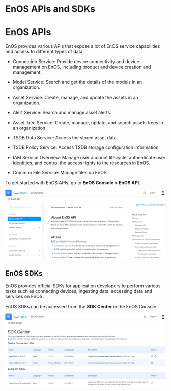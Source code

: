 # EnOS APIs and SDKs

# EnOS APIs

EnOS provides various APIs that expose a lot of EnOS service capabilities and access to different types of data.

- Connection Service: Provide device connectivity and device management on EnOS, including product and device creation and management.

- Model Service: Search and get the details of the models in an organization.

- Asset Service: Create, manage, and update the assets in an organization.

- Alert Service: Search and manage asset alerts.

- Asset Tree Service: Create, manage, update, and search assets trees in an organization.

- TSDB Data Service: Access the stored asset data.

- TSDB Policy Service: Access TSDB storage configuration information.

- IAM Service Overview: Manage user account lifecycle, authenticate user identities, and control the access rights to the resources in EnOS.

- Common File Service: Manage files on EnOS.

To get started with EnOS APIs, go to **EnOS Console > EnOS API**.

![EnOS APIs](media/enos_api.png)

## EnOS SDKs

EnOS provides official SDKs for application developers to perform various tasks such as connecting devices, ingesting data, accessing data and services on EnOS.

EnOS SDKs can be accessed from the **SDK Center** in the EnOS Console.

![SDK Center](media/sdk_center.png)






<!--

## EnOS Device SDKs

The **EnOS Device SDKs** provide various device connection and management interfaces, such as device registration, device data ingestion, and device control, to help you send device telemetries to the EnOS Cloud and receive data or commands from the cloud.

### EnOS Device SDK for MQTT for Java

- [Include dependency in Maven project](https://mvnrepository.com/artifact/com.envisioniot/enos-mqtt/2.1.2)
- [Obtain source code from GitHub](https://github.com/EnvisionIot/enos-mqtt-sdk-java)

### EnOS Device SDK for MQTT for Python (Preview Edition)

- Install from PIP

  ```
  pip install enos-mqtt-sdk-python
  ```

- [Obtain source code from GitHub](https://github.com/EnvisionIot/enos-mqtt-sdk-python)



## EnOS API Core SDKs

The **EnOS API Core SDKs** provide the basic environment for calling EnOS APIs, which support both synchronous and asynchronous API requests.

### Java Core SDK (Poseidon)

- [Include dependency in Maven project](https://mvnrepository.com/artifact/com.envisioniot/apim-poseidon/0.1.7)



View [Getting Started with EnOS API](/docs/api/en/2.0.9/gettingstarted.html) for more information



### Python Core SDK (Athena)

- Install from PIP:

  ```
  pip install aphrodite
  ```




View [Getting Started with EnOS API](/docs/api/en/2.0.9/gettingstarted.html) for more information



## EnOS IoT SDK for C

The **EnOS IoT SDK for C** supports the following functions APIs for X.509 certificate-based authentication, data transmission between devices and cloud through MQTT protocol, and EnOS Cloud services.

- [Obtain source code from GitHub](https://github.com/EnvisionIot/enos-iot-sdk-c)



## EnOS Data Subscription SDK

EnOS Data Subscribe SDK supports consuming the subscribed asset real-time data and alert data.

- [Include dependency in Maven project](https://mvnrepository.com/artifact/com.envisioniot/enos-subscribe/2.2.0)

## Related Links

- [Getting Started with EnOS SDKs](gettingstarted_sdk)



## EnOS Appframework Mars

The EnOS Appframework Mars SDK provides a framework and a set of easy-to-use APIs for Application Registration (including permission authentication method) and application development.

- [Include dependency in Maven project](https://mvnrepository.com/artifact/com.envisioniot/enos-appframework-mars/0.1.0)

-->
